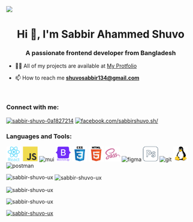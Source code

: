 <img src="https://media.licdn.com/dms/image/v2/C4E16AQFzCSMDUs1GmQ/profile-displaybackgroundimage-shrink_350_1400/profile-displaybackgroundimage-shrink_350_1400/0/1647152541141?e=1741824000&v=beta&t=OuZRs03hFDweYutDElIEKj_QA4AIV08tVOSYG_zS4gQ" />
<h1 align="center">Hi 👋, I'm Sabbir Ahammed Shuvo</h1>
<h3 align="center">A passionate frontend developer from Bangladesh</h3>

- 👨‍💻 All of my projects are available at [My Protfolio](https://sabbir-shuvo.vercel.app/)

- 📫 How to reach me **shuvosabbir134@gmail.com**

<p align="left"> <a href="https://twitter.com/" target="_blank"><img src="https://img.shields.io/twitter/follow/?logo=twitter&style=for-the-badge" alt="" /></a> </p>

<h3 align="left">Connect with me:</h3>
<p align="left">
<a href="https://www.linkedin.com/in/sabbir-ahmmed-shuvo/" target="_blank"><img align="center" src="https://raw.githubusercontent.com/rahuldkjain/github-profile-readme-generator/master/src/images/icons/Social/linked-in-alt.svg" alt="sabbir-shuvo-0a1827214" height="30" width="40" /></a>
<a href="https://fb.com/facebook.com/sabbirshuvo.sh/" target="blank"><img align="center" src="https://raw.githubusercontent.com/rahuldkjain/github-profile-readme-generator/master/src/images/icons/Social/facebook.svg" alt="facebook.com/sabbirshuvo.sh/" height="30" width="40" /></a>
</p>

<h3 align="left">Languages and Tools:</h3>
<p align="left">
      <img src="https://raw.githubusercontent.com/devicons/devicon/master/icons/react/react-original-wordmark.svg" alt="react" width="40" height="40" />
      <img src="https://raw.githubusercontent.com/devicons/devicon/master/icons/javascript/javascript-original.svg" alt="javascript" width="40" height="40" />
      <img src="https://mui.com/static/logo.png" alt="mui" width="40" height="40" />
      <img src="https://raw.githubusercontent.com/devicons/devicon/master/icons/bootstrap/bootstrap-plain-wordmark.svg" alt="bootstrap" width="40" height="40" />
      <img src="https://raw.githubusercontent.com/devicons/devicon/master/icons/css3/css3-original-wordmark.svg" alt="css3" width="40" height="40" />
      <img src="https://raw.githubusercontent.com/devicons/devicon/master/icons/html5/html5-original-wordmark.svg" alt="html5" width="40" height="40" />
      <img src="https://raw.githubusercontent.com/devicons/devicon/master/icons/sass/sass-original.svg" alt="sass" width="40" height="40" />
      <img src="https://www.vectorlogo.zone/logos/figma/figma-icon.svg" alt="figma" width="40" height="40" />
      <img src="https://raw.githubusercontent.com/devicons/devicon/master/icons/photoshop/photoshop-line.svg" alt="photoshop" width="40" height="40" />
      <img src="https://www.vectorlogo.zone/logos/git-scm/git-scm-icon.svg" alt="git" width="40" height="40" />
      <img src="https://raw.githubusercontent.com/devicons/devicon/master/icons/linux/linux-original.svg" alt="linux" width="40" height="40" />
      <img src="https://www.vectorlogo.zone/logos/getpostman/getpostman-icon.svg" alt="postman" width="40" height="40" />      
</p>

<p><img align="left" src="https://github-readme-stats.vercel.app/api/top-langs?username=sabbir-shuvo-ux&show_icons=true&locale=en&layout=compact" alt="sabbir-shuvo-ux" /></p>

<p>&nbsp;<img align="center" src="https://github-readme-stats.vercel.app/api?username=sabbir-shuvo-ux&show_icons=true&locale=en" alt="sabbir-shuvo-ux" /></p>

<p><img align="center" src="https://github-readme-streak-stats.herokuapp.com/?user=sabbir-shuvo-ux&" alt="sabbir-shuvo-ux" /></p>
<p align="left"> <img src="https://komarev.com/ghpvc/?username=sabbir-shuvo-ux&label=Profile%20views&color=0e75b6&style=flat" alt="sabbir-shuvo-ux" /> </p>
<p align="left"> <a href="https://github.com/ryo-ma/github-profile-trophy"><img src="https://github-profile-trophy.vercel.app/?username=sabbir-shuvo-ux" alt="sabbir-shuvo-ux" /></a> </p>
